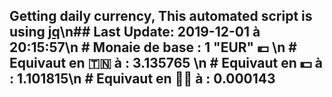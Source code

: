 ## Getting daily currency, This automated script is using [jq](https://stedolan.github.io/jq/)\n## Last Update:  2019-12-01 à 20:15:57\n # Monaie de base : 1 "EUR" 💶 \n # Equivaut en 🇹🇳 à :  3.135765 \n # Equivaut en 💵 à : 1.101815\n # Equivaut en 🐱‍💻 à :  0.000143
